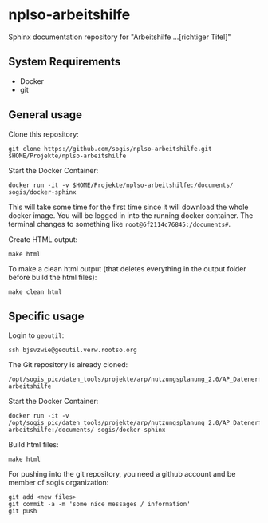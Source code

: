 # nplso-arbeitshilfe

Sphinx documentation repository for "Arbeitshilfe ...[richtiger Titel]"

## System Requirements

* Docker
* git

## General usage

Clone this repository:

```
git clone https://github.com/sogis/nplso-arbeitshilfe.git $HOME/Projekte/nplso-arbeitshilfe
```

Start the Docker Container:

```
docker run -it -v $HOME/Projekte/nplso-arbeitshilfe:/documents/ sogis/docker-sphinx
``` 

This will take some time for the first time since it will download the whole docker image. You will be logged in into the running docker container. The terminal changes to something like `root@6f2114c76845:/documents#`.  

Create HTML output:

```
make html
```

To make a clean html output (that deletes everything in the output folder before build the html files):

```
make clean html
```

## Specific usage

Login to `geoutil`:

```
ssh bjsvzwie@geoutil.verw.rootso.org
```

The Git repository is already cloned:

```
/opt/sogis_pic/daten_tools/projekte/arp/nutzungsplanung_2.0/AP_Datenerfassung/AP_technische_Arbeitshilfe/nplso-arbeitshilfe
```

Start the Docker Container:

```
docker run -it -v /opt/sogis_pic/daten_tools/projekte/arp/nutzungsplanung_2.0/AP_Datenerfassung/AP_technische_Arbeitshilfe/nplso-arbeitshilfe:/documents/ sogis/docker-sphinx
``` 

Build html files:

```
make html
```

For pushing into the git repository, you need a github account and be member of sogis organization:

```
git add <new files>
git commit -a -m 'some nice messages / information'
git push
```

